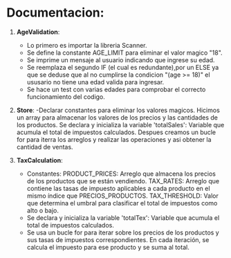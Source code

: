 # Documentacion:

1. **AgeValidation**:
   - Lo primero es importar la libreria Scanner.
   - Se define la constante AGE_LIMIT para eliminar el valor magico "18".
   - Se imprime un mensaje al usuario indicando que ingrese su edad.
   - Se reemplaza el segundo IF (el cual es redundante),por un ELSE ya que se deduse que al no cumplirse la condicion  "(age >= 18)" el ususario no tiene una edad valida para ingresar.
   - Se hace un test con varias edades para comprobar el correcto funcionamiento del codigo.

2. **Store**:
   -Declarar constantes para eliminar los valores magicos.
Hicimos un array para almacenar los valores de los precios y las cantidades de los productos.
Se declara y inicializa la variable 'totalSales': Variable que acumula el total de impuestos calculados.
Despues creamos un bucle for para iterra los arreglos y realizar las operaciones y asi obtener la cantidad de ventas.

3. **TaxCalculation**:
   - Constantes:
      PRODUCT_PRICES: Arreglo que almacena los precios de los productos que se están vendiendo.
      TAX_RATES: Arreglo que contiene las tasas de impuesto aplicables a cada producto en el mismo índice que PRECIOS_PRODUCTOS.
      TAX_THRESHOLD: Valor que determina el umbral para clasificar el total de impuestos como alto o bajo.
   - Se declara y inicializa la variable 'totalTex': Variable que acumula el total de impuestos calculados.
   - Se usa un bucle for para iterar sobre los precios de los productos y sus tasas de impuestos correspondientes. En cada iteración, se calcula el impuesto para ese producto y se suma al total.


